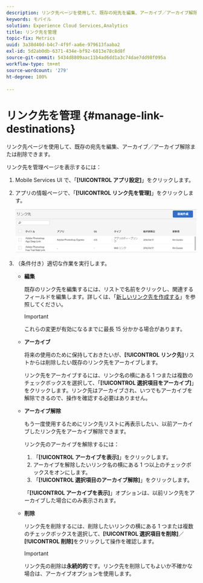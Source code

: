```yaml
---
description: リンク先ページを使用して、既存の宛先を編集、アーカイブ／アーカイブ解除または削除できます。
keywords: モバイル
solution: Experience Cloud Services,Analytics
title: リンク先を管理
topic-fix: Metrics
uuid: 3a38d40d-b4c7-4f9f-aa6e-979613faaba2
exl-id: 5d2ab0db-6371-434e-bf92-6013e78c8d8f
source-git-commit: 5434d8809aac11b4ad6dd1a3c74dae7dd98f095a
workflow-type: tm+mt
source-wordcount: '279'
ht-degree: 100%

---
```


# リンク先を管理 {#manage-link-destinations}

リンク先ページを使用して、既存の宛先を編集、アーカイブ／アーカイブ解除または削除できます。

リンク先を管理ページを表示するには：

1. Mobile Services UI で、「**[!UICONTROL アプリ設定]**」をクリックします。
1. アプリの情報ページで、「**[!UICONTROL リンク先を管理]**」をクリックします。

   ![リンク先](assets/link_destinations_list.png)

1. （条件付き）適切な作業を実行します。

   * **編集**

      既存のリンク先を編集するには、リストで名前をクリックし、関連するフィールドを編集します。詳しくは、「[新しいリンク先を作成する](/help/using/acquisition-main/c-manage-link-destinations/t-create-new-app-deep-link-destination.md)」を参照してください。

      >[!IMPORTANT]
      >
      >これらの変更が有効になるまでに最長 15 分かかる場合があります。

   * **アーカイブ**

      将来の使用のために保持しておきたいが、**[!UICONTROL リンク先]**&#x200B;リストからは削除したい既存のリンク先をアーカイブします。

      リンク先をアーカイブするには、リンク名の横にある 1 つまたは複数のチェックボックスを選択して、「**[!UICONTROL 選択項目をアーカイブ]**」をクリックします。リンク先はアーカイブされ、いつでもアーカイブを解除できるので、操作を確認する必要はありません。

   * **アーカイブ解除**

      もう一度使用するためにリンク先リストに再表示したい、以前アーカイブしたリンク先をアーカイブ解除できます。

      リンク先のアーカイブを解除するには：

      1. 「**[!UICONTROL アーカイブを表示]**」をクリックします。
      1. アーカイブを解除したいリンク名の横にある 1 つ以上のチェックボックスをオンにします。
      1. 「**[!UICONTROL 選択項目のアーカイブ解除]**」をクリックします。

      「**[!UICONTROL アーカイブを表示]**」オプションは、以前リンク先をアーカイブした場合にのみ表示されます。

   * **削除**

      リンク先を削除するには、削除したいリンクの横にある 1 つまたは複数のチェックボックスを選択して、**[!UICONTROL 選択項目を削除]**／**[!UICONTROL 削除]**&#x200B;をクリックして操作を確認します。

      >[!IMPORTANT]
      >
      >リンク先の削除は&#x200B;**永続的的**&#x200B;です。リンク先を削除してもよいか不確かな場合は、アーカイブオプションを使用します。
